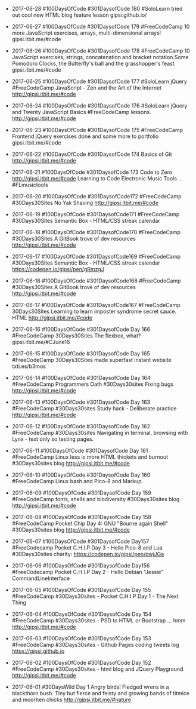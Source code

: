 * 2017-06-28 #100DaysOfCode #301DaysofCode 180 #SoloLearn tried out cool new HTML blog feature lesson gipsi.github.io/

* 2017-06-27 #100DaysOfCode #301DaysofCode 179 #FreeCodeCamp 10 more JavaScript exercises, arrays, multi-dimensional arrays! gipsi.itbit.me/#code

* 2017-06-26 #100DaysOfCode #301DaysofCode 178 #FreeCodeCamp 10 JavaScript exercises, strings, concatenation and bracket notation.Some Pomodoro Clocks, the Butterfly's ball and the grasshopper's feast gipsi.itbit.me/#code

* 2017-06-25 #100DaysOfCode #301DaysofCode 177 #SoloLearn jQuery #FreeCodeCamp JavaScript - Zen and the Art of the Internet http://gipsi.itbit.me/#code

* 2017-06-24 #100DaysOfCode #301DaysofCode 176 #SoloLearn jQuery and Twenty JavaScript Basics #FreeCodeCamp lessons. http://gipsi.itbit.me/#code 

* 2017-06-23  #100DaysOfCode #301DaysofCode 175 #FreeCodeCamp Frontend jQuery exercises done and some more to portfolio gipsi.itbit.me/#code 

* 2017-06-22  #100DaysOfCode #301DaysofCode 174 Basics of Git http://gipsi.itbit.me/#code 

* 2017-06-21  #100DaysOfCode #301DaysofCode 173 Code to Zero http://gipsi.itbit.me/#code  Learning to Code Electronic Music Tools ... #FLmusictools

* 2017-06-20  #100DaysOfCode #301DaysofCode172 #FreeCodeCamp #30Days30Sites 
No Yak Shaving http://gipsi.itbit.me/#code 

* 2017-06-19 #100DaysOfCode #301DaysofCode171 #FreeCodeCamp #30Days30Sites Semantic Box - HTML/CSS streak calendar

* 2017-06-18 #100DaysOfCode #301DaysofCode170 #FreeCodeCamp #30Days30Sites A GitBook trove of dev resources
http://gipsi.itbit.me/#code 

* 2017-06-17 #100DaysOfCode #301DaysofCode169 #FreeCodeCamp #30Days30Sites Semantic Box  - HTML/CSS streak calendar
https://codepen.io/gipsi/pen/gRmzgJ

* 2017-06-18 #100DaysOfCode #301DaysofCode168 #FreeCodeCamp #30Days30Sites A GitBook trove of dev resources
http://gipsi.itbit.me/#code 

* 2017-06-17 #100DaysOfCode #301DaysofCode167 #FreeCodeCamp 30Days30Sites
Learning to learn imposter syndrome secret sauce. HTML http://gipsi.itbit.me/#code 

* 2017-06-16 #100DaysOfCode #301DaysofCode Day 166 #FreeCodeCamp 30Days30Sites
The flexbox, what? gipsi.itbit.me/#CJune16

* 2017-06-15 #100DaysOfCode #301DaysofCode Day 165 #FreeCodeCamp 30Days30Sites made superfast instant website txti.es/b3mos

* 2017-06-14 #100DaysOfCode  #301DaysofCode Day 164 #FreeCodeCamp Programmers Oath #30Days30sites Fixing bugs http://gipsi.itbit.me/#code 


* 2017-06-13 #100DaysOfCode  #301DaysofCode Day 163 #FreeCodeCamp #30Days30sites Study hack - Deliberate practice http://gipsi.itbit.me/#code 

* 2017-06-12 #100DaysOfCode  #301DaysofCode Day 162 #FreeCodeCamp #30Days30sites Navigating in terminal, browsing with Lynx - text only so testing pages.

* 2017-06-11 #100DaysOfCode #301DaysofCode Day 161 #FreeCodeCamp Linux less is more HTML thickets and burnout #30Days30sites blog http://gipsi.itbit.me/#code 

* 2017-06-10 #100DaysOfCode  #301DaysofCode Day 160 #FreeCodeCamp Linux bash and Pico-8 and Markup.

* 2017-06-09 #100DaysOfCode  #301DaysofCode Day 159 #FreeCodeCamp fonts, shells and biodiversity 
#30Days30sites blog http://gipsi.itbit.me/#code 

* 2017-06-08 #100DaysOfCode #301DaysofCode Day 158 #FreeCodeCamp Pocket Chip Day 4: GNU "Bourne again Shell" #30Days30sites blog http://gipsi.itbit.me/#code 

* 2017-06-07 #100DaysOfCode #301DaysofCode Day157 #FreeCodecamp Pocket C.H.I.P Day 3 - Hello Pico-8 and Lua #30Days30sites charity: https://codepen.io/gipsi/pen/pwjJGa

* 2017-06-06 #100DaysOfCode #301DaysofCode Day156 #FreeCodecamp Pocket C.H.I.P Day 2 - Hello Debian "Jessie" CommandLineInterface

* 2017-06-05 #100DaysOfCode  #301DaysofCode Day 155 #FreeCodeCamp #30Days30sites  -  Pocket C.H.I.P Day 1 - The Next Thing

* 2017-06-04 #100DaysOfCode  #301DaysofCode Day 154 #FreeCodeCamp #30Days30sites  -  PSD to HTML or Bootstrap ... hmm http://gipsi.itbit.me/#code

* 2017-06-03  #100DaysOfCode  #301DaysofCode Day 153 #FreeCodeCamp #30Days30sites  - Github Pages coding tweets log https://gipsi.github.io 
 
 
* 2017-06-02 #100DaysOfCode  #301DaysofCode Day 152 #FreeCodeCamp #30Days30sites  - html blog and JQuery Playground
http://gipsi.itbit.me/#code


* 2017-06-01 #30DaysWild Day 1 Angry birds! Fledged wrens in a blackthorn bush.  Tiny but fierce and feisty and growing bands of titmice and moorhen chicks http://gipsi.itbit.me/#nature
